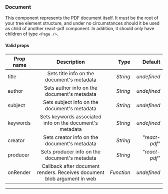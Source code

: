 ### Document

This component represents the PDF document itself. It _must_ be the root of your tree element structure, and under no circumstances should it be used as child of another react-pdf component. In addition, it should only have children of type `<Page />`.

#### Valid props

| Prop name              |                               Description                               |               Type |       Default |
| ---------------------- | :---------------------------------------------------------------------: | -----------------: | ------------: |
| title                  |               Sets title info on the document's metadata                |           _String_ |   _undefined_ |
| author                 |               Sets author info on the document's metadata               |           _String_ |   _undefined_ |
| subject                |              Sets subject info on the document's metadata               |           _String_ |   _undefined_ |
| keywords               |        Sets keywords associated info on the document's metadata         |           _String_ |   _undefined_ |
| creator                |              Sets creator info on the document's metadata               |           _String_ | _"react-pdf"_ |
| producer               |              Sets producer info on the document's metadata              |           _String_ | _"react-pdf"_ |
| onRender               | Callback after document renders. Receives document blob argument in web |         _Function_ |   _undefined_ |

---
